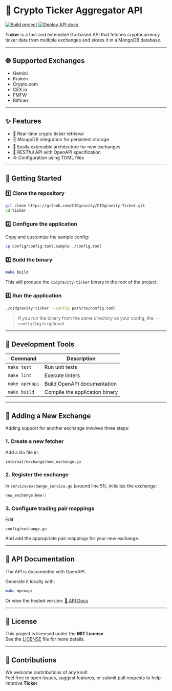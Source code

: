 # 🚀 Crypto Ticker Aggregator API

[![Build project](https://github.com/CIDgravity/CIDgravity-Ticker/actions/workflows/build-project.yml/badge.svg)](https://github.com/CIDgravity/CIDgravity-Ticker/actions/workflows/build-project.yml)  [![Deploy API docs](https://github.com/CIDgravity/CIDgravity-Ticker/actions/workflows/build-docs.yml/badge.svg)](https://github.com/CIDgravity/CIDgravity-Ticker/actions/workflows/build-docs.yml)

**Ticker** is a fast and extensible Go-based API that fetches cryptocurrency ticker data from multiple exchanges and stores it in a MongoDB database.  

---

## 🌐 Supported Exchanges

- Gemini  
- Kraken  
- Crypto.com  
- CEX.io  
- FMFW  
- Bitfinex  

---

## ✨ Features

- 📡 Real-time crypto ticker retrieval  
- 🗄️ MongoDB integration for persistent storage  
- 🧩 Easily extensible architecture for new exchanges  
- 🧾 RESTful API with OpenAPI specification  
- ⚙️ Configuration using TOML files  

---

## 🧰 Getting Started

### 1️⃣ Clone the repository

```bash
git clone https://github.com/CIDgravity/CIDgravity-Ticker.git
cd ticker
```

### 2️⃣ Configure the application

Copy and customize the sample config:

```bash
cp config/config.toml.sample ./config.toml
```

### 3️⃣ Build the binary

```bash
make build
```

This will produce the `cidgravity-ticker` binary in the root of the project.

### 4️⃣ Run the application

```bash
./cidgravity-ticker --config path/to/config.toml
```

> If you run the binary from the same directory as your config, the `--config` flag is optional.

---

## 🧪 Development Tools

| Command         | Description                     |
|----------------|---------------------------------|
| `make test`     | Run unit tests                  |
| `make lint`     | Execute linters                 |
| `make openapi`  | Build OpenAPI documentation     |
| `make build`    | Compile the application binary  |

---

## 🔌 Adding a New Exchange

Adding support for another exchange involves three steps:

### 1. Create a new fetcher

Add a Go file in:

```
internal/exchange/new_exchange.go
```

### 2. Register the exchange

In `service/exchange_service.go` (around line 51), initialize the exchange:

```go
new_exchange.New()
```

### 3. Configure trading pair mappings

Edit:

```
config/exchange.go
```

And add the appropriate pair mappings for your new exchange.

---

## 📖 API Documentation

The API is documented with OpenAPI.

Generate it locally with:

```bash
make openapi
```

Or view the hosted version: [📘 API Docs](#)

---

## 📄 License

This project is licensed under the **MIT License**.  
See the [LICENSE](./LICENSE) file for more details.

---

## 🤝 Contributions

We welcome contributions of any kind!  
Feel free to open issues, suggest features, or submit pull requests to help improve **Ticker**.